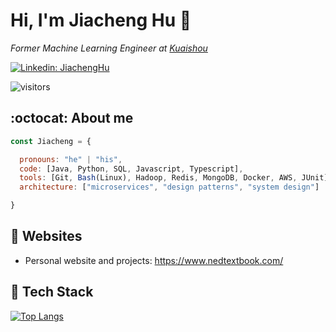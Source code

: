 <h1> Hi, I'm Jiacheng Hu 👋 </h1>

<p><em>Former Machine Learning Engineer at <a href="https://www.kuaishou.com/">Kuaishou</a>
</em></p>

[![Linkedin: JiachengHu](https://img.shields.io/badge/-JiachengHu-blue?style=flat-square&logo=Linkedin&logoColor=white&link=https://www.linkedin.com/in/jiacheng-hu-456553198/)](https://www.linkedin.com/in/jiacheng-hu-456553198/)
<!-- [![GitHub NEDONION](https://img.shields.io/github/followers/NEDONION?label=follow&style=social)](https://github.com/NEDONION) -->
![visitors](https://visitor-badge.laobi.icu/badge?page_id=NEDONION.NEDONION)

## :octocat: About me
```javascript
const Jiacheng = {

  pronouns: "he" | "his",
  code: [Java, Python, SQL, Javascript, Typescript],
  tools: [Git, Bash(Linux), Hadoop, Redis, MongoDB, Docker, AWS, JUnit],
  architecture: ["microservices", "design patterns", "system design"]

}
```

## 📝 Websites
- Personal website and projects: https://www.nedtextbook.com/

## 🔧 Tech Stack

[![Top Langs](https://github-readme-stats.vercel.app/api/top-langs/?username=NEDONION&layout=compact)](https://github.com/anuraghazra/github-readme-stats)
